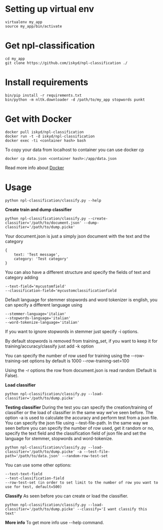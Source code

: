 Setting up virtual env
===================

    virtualenv my_app
    source my_app/bin/activate

Get npl-classification
===================

    cd my_app
    git clone https://github.com/iskyd/npl-classification ./

Install requirements
===================

    bin/pip install -r requirements.txt
    bin/python -m nltk.downloader -d /path/to/my_app stopwords punkt

Get with Docker
===================

    docker pull iskyd/npl-classification
    docker run -t -d iskyd/npl-classification
    docker exec -ti <container hash> bash

To copy your data from localhost to container you can use docker cp

    docker cp data.json <container hash>:/app/data.json

Read more info about [Docker](https://docs.docker.com/)

Usage
===================
    python npl-classification/classify.py --help

**Create train and dump classifier**

    python npl-classification/classify.py --create-classifier='/path/to/document.json' --dump-classifier='/path/to/dump.picke'

Your document.json is just a simply json document with the text and the category

    {
        text: 'Test message',
        category: 'Test category'
    }

You can also have a different structure and specify the fields of text and category adding

    --text-field='mycustomfield'
    --classification-field='mycustomclassificationfield

Default language for stemmer stopwords and word tokenizer is english, you can specify a different language using

    --stemmer-language='italian'
    --stopwords-language='italian'
    --word-tokenize-language='italian'

If you want to ignore stopwords in stemmer just specify -i options.

By default stopwords is removed from training_set, if you want to keep it for training/accuracy/classify just add -k option

You can specify the number of row used for training using the --row-training-set options by default is 1000
    --row-training-set=100

Using the -r options the row from document.json is read random (Default is False).

**Load classifier**

    python npl-classification/classify.py --load-classifier='/path/to/dump.picke'

**Testing classifier**
During the test you can specify the creation/training of classifier or the load of classifier in the same way we've seen before.
The option -a is used to calculate the accuracy and perform test from a json file.
You can specify the json file using --test-file-path.
In the same way we seen before you can specify the number of row used, get it random or no, specify the text field and the classification field of json file and set the language for stemmer, stopwords and word-tokenize.

    python npl-classification/classify.py --load-classifier='/path/to/dump.picke' -a --test-file-path='/path/to/data.json' --random-row-test-set

You can use some other options:

    --test-text-field
    --test-classification-field
    --row-test-set (in order to set limit to the number of row you want to use for test, default=500)

**Classify**
As seen before you can create or load the classifier.

    python npl-classification/classify.py --load-classifier='/path/to/dump.picke' --classify='I want classify this text'

**More info**
To get more info use --help command.
